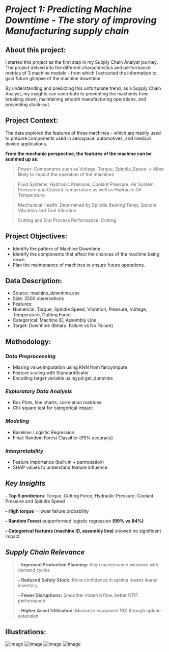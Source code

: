 # ***Project 1: Predicting Machine Downtime - The story of improving Manufacturing supply chain***

## **About this project:** 
I started this project as the first step in my Supply Chain Analyst journey. The project delved into the different characteristics and performance metrics of 3 machine models - from which I extracted the information to gain future glimpse of the machine downtime. 

By understanding and predicting this unfortunate trend, as a Supply Chain Analyst, my insights can contribute to preventing the machines from breaking down, maintaining smooth manufacturing operations, and preventing stock-out. 

## **Project Context:** 
The data explored the features of three machines - which are mainly used to prepare components used in aerospace, automotives, and medical device applications. 

**From the mechanic perspective, the features of the machine can be summed up as:** 
> Power: Components such as Voltage, Torque, Spindle_Speed → Most likely to impact the operation of the machines <br>

> Fluid Systems: Hydraulic Pressure, Coolant Pressure, Air System Pressure and Coolant Temperature as well as Hydraulic Oil Temperature <br>

> Mechanical Health: Determined by Spindle Bearing Temp, Spindle Vibration and Tool Vibration <br>

> Cutting and End Process Performance: Cutting <br>

## **Project Objectives:**
- Identify the pattern of Machine Downtime 
- Identify the components that affect the chances of the machine being down 
- Plan the maintenance of machines to ensure future operations. 

## **Data Description:** 
- Source: machine_downtime.csv  
- Size: 2500 observations
- Features:
- Numerical: Torque, Spindle Speed, Vibration, Pressure, Voltage, Temperature, Cutting Force
- Categorical: Machine ID, Assembly Line
- Target: Downtime (Binary: Failure vs No Failure)

## **Methodology:** 
### _Data Preprocessing_
- Missing value imputation using KNN from fancyimpute 
- Feature scaling with StandardScaler
- Encoding target variable using pd.get_dummies

### _Exploratory Data Analysis_
- Box Plots, line charts, correlation matrices
- Chi-square test for categorical impact

### _Modeling_
- Baseline: Logistic Regression
- Final: Random Forest Classifier (99% accuracy)

### _Interpretability_
- Feature importance (built-in + permutation)
- SHAP values to understand feature influence


## ***Key Insights*** 
**- Top 5 predictors**: Torque, Cutting Force, Hydraulic Pressure, Coolant Pressure and Spindle Speed

**- High torque** = lower failure probability

**- Random Forest** outperformed logistic regression **(99% vs 84%)**

**- Categorical features (machine ID, assembly line)** showed no significant impact

## _**Supply Chain Relevance**_
> **- Improved Production Planning:** Align maintenance windows with demand cycles
> 
> **- Reduced Safety Stock:** More confidence in uptime means leaner inventory
> 
> **- Fewer Disruptions:** Smoother material flow, better OTIF performance
> 
> **- Higher Asset Utilization:** Maximize equipment ROI through uptime extension

## Illustrations: 
![image](https://github.com/user-attachments/assets/e0cd1c9d-21b4-4e29-9740-b1e8f54e7a4d)
![image](https://github.com/user-attachments/assets/a51c41f4-0e34-4039-9cd0-56b5374e6ebd)
![image](https://github.com/user-attachments/assets/e047dae1-c1c7-454f-b86d-5e1d62d9f65d)
![image](https://github.com/user-attachments/assets/a8bb38c5-efed-4b0a-9fe1-fcdfebeabfad)


